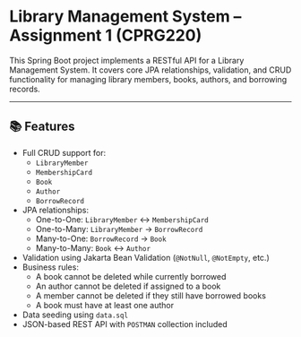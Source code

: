 # Library Management System – Assignment 1 (CPRG220)

This Spring Boot project implements a RESTful API for a Library Management System. It covers core JPA relationships,
validation, and CRUD functionality for managing library members, books, authors, and borrowing records.

---

## 📚 Features

- Full CRUD support for:
    - `LibraryMember`
    - `MembershipCard`
    - `Book`
    - `Author`
    - `BorrowRecord`
- JPA relationships:
    - One-to-One: `LibraryMember` ↔ `MembershipCard`
    - One-to-Many: `LibraryMember` → `BorrowRecord`
    - Many-to-One: `BorrowRecord` → `Book`
    - Many-to-Many: `Book` ↔ `Author`
- Validation using Jakarta Bean Validation (`@NotNull`, `@NotEmpty`, etc.)
- Business rules:
    - A book cannot be deleted while currently borrowed
    - An author cannot be deleted if assigned to a book
    - A member cannot be deleted if they still have borrowed books
    - A book must have at least one author
- Data seeding using `data.sql`
- JSON-based REST API with `POSTMAN` collection included

